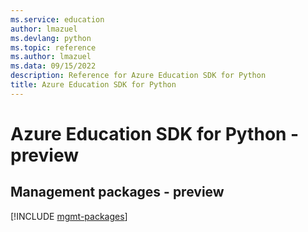 ```yaml
---
ms.service: education
author: lmazuel
ms.devlang: python
ms.topic: reference
ms.author: lmazuel
ms.data: 09/15/2022
description: Reference for Azure Education SDK for Python
title: Azure Education SDK for Python
---
```

# Azure Education SDK for Python - preview

## Management packages - preview
[!INCLUDE [mgmt-packages](education-mgmt-index.md)]
